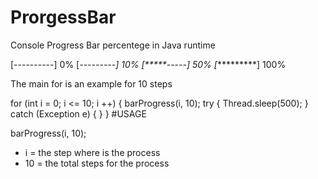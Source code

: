 # ProrgessBar
Console Progress Bar percentege in Java runtime

[----------] 0%
[*---------] 10%
[*****-----] 50%
[**********] 100%


The main for is an example for 10 steps
  
  for (int i = 0; i <= 10; i ++) {
            barProgress(i, 10);
            try {
                Thread.sleep(500);
            } catch (Exception e) {
            }
        }
#USAGE

barProgress(i, 10);

- i = the step where is the process
- 10 = the total steps for the process
